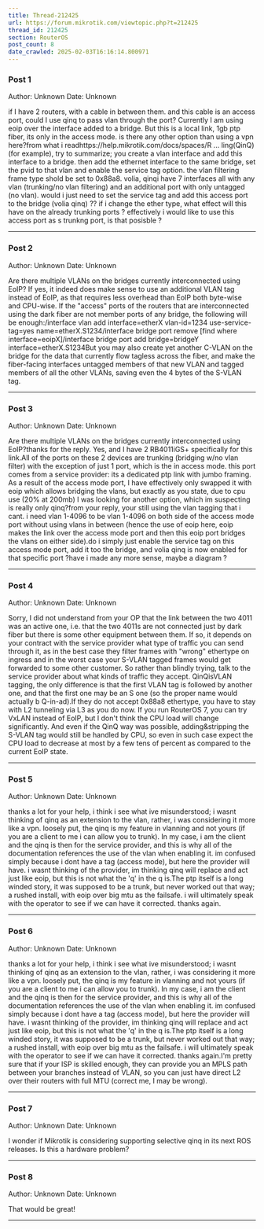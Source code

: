 ```yaml
---
title: Thread-212425
url: https://forum.mikrotik.com/viewtopic.php?t=212425
thread_id: 212425
section: RouterOS
post_count: 8
date_crawled: 2025-02-03T16:16:14.800971
---
```


### Post 1
Author: Unknown
Date: Unknown

if I have 2 routers, with a cable in between them. and this cable is an access port, could I use qinq to pass vlan through the port? Currently I am using eoip over the interface added to a bridge. But this is a local link, 1gb ptp fiber, its only in the access mode. is there any other option than using a vpn here?from what i readhttps://help.mikrotik.com/docs/spaces/R ... ling(QinQ)(for example), try to summarize; you create a vlan interface and add this interface to a bridge. then add the ethernet interface to the same bridge, set the pvid to that vlan and enable the service tag option. the vlan filtering frame type shold be set to 0x88a8. volia, qinqi have 7 interfaces all with any vlan (trunking/no vlan filtering) and an additional port with only untagged (no vlan). would i just need to set the service tag and add this access port to the bridge (volia qinq) ?? if i change the ether type, what effect will this have on the already trunking ports ? effectively i would like to use this access port as s trunkng port, is that posisble ?

---
### Post 2
Author: Unknown
Date: Unknown

Are there multiple VLANs on the bridges currently interconnected using EoIP? If yes, it indeed does make sense to use an additional VLAN tag instead of EoIP, as that requires less overhead than EoIP both byte-wise and CPU-wise. If the "access" ports of the routers that are interconnected using the dark fiber are not member ports of any bridge, the following will be enough:/interface vlan add interface=etherX vlan-id=1234 use-service-tag=yes name=etherX.S1234/interface bridge port remove [find where interface=eoipX]/interface bridge port add bridge=bridgeY interface=etherX.S1234But you may also create yet another C-VLAN on the bridge for the data that currently flow tagless across the fiber, and make the fiber-facing interfaces untagged members of that new VLAN and tagged members of all the other VLANs, saving even the 4 bytes of the S-VLAN tag.

---
### Post 3
Author: Unknown
Date: Unknown

Are there multiple VLANs on the bridges currently interconnected using EoIP?thanks for the reply. Yes, and I have 2 RB4011iGS+ specifically for this link.All of the ports on these 2 devices are trunking (bridging w/no vlan filter) with the exception of just 1 port, which is the in access mode. this port comes from a service provider: its a dedicated ptp link with jumbo framing. As a result of the access mode port, I have effectively only swapped it with eoip which allows bridging the vlans, but exactly as you state, due to cpu use (20% at 200mb) I was looking for another option, which im suspecting is really only qinq?from your reply, your still using the vlan tagging that i cant. i need vlan 1-4096 to be vlan 1-4096 on both side of the access mode port without using vlans in between (hence the use of eoip here, eoip makes the link over the access mode port and then this eoip port bridges the vlans on either side).do i simply just enable the service tag on this access mode port, add it too the bridge, and volia qinq is now enabled for that specific port ?have i made any more sense, maybe a diagram ?

---
### Post 4
Author: Unknown
Date: Unknown

Sorry, I did not understand from your OP that the link between the two 4011 was an active one, i.e. that the two 4011s are not connected just by dark fiber but there is some other equipment between them. If so, it depends on your contract with the service provider what type of traffic you can send through it, as in the best case they filter frames with "wrong" ethertype on ingress and in the worst case your S-VLAN tagged frames would get forwarded to some other customer. So rather than blindly trying, talk to the service provider about what kinds of traffic they accept. QinQisVLAN tagging, the only difference is that the first VLAN tag is followed by another one, and that the first one may be an S one (so the proper name would actually b Q-in-ad).If they do not accept 0x88a8 ethertype, you have to stay with L2 tunneling via L3 as you do now. If you run RouterOS 7, you can try VxLAN instead of EoIP, but I don't think the CPU load will change significantly. And even if the QinQ way was possible, adding&stripping the S-VLAN tag would still be handled by CPU, so even in such case expect the CPU load to decrease at most by a few tens of percent as compared to the current EoIP state.

---
### Post 5
Author: Unknown
Date: Unknown

thanks a lot for your help, i think i see what ive misunderstood; i wasnt thinking of qinq as an extension to the vlan, rather, i was considering it more like a vpn. loosely put, the qinq is my feature in vlanning and not yours (if you are a client to me i can allow you to trunk). In my case, i am the client and the qinq is then for the service provider, and this is why all of the documentation references the use of the vlan when enabling it. im confused simply because i dont have a tag (access mode), but here the provider will have. i wasnt thinking of the provider, im thinking qinq will replace and act just like eoip, but this is not what the 'q' in the q is.The ptp itself is a long winded story, it was supposed to be a trunk, but never worked out that way; a rushed install, with eoip over big mtu as the failsafe. i will ultimately speak with the operator to see if we can have it corrected. thanks again.

---
### Post 6
Author: Unknown
Date: Unknown

thanks a lot for your help, i think i see what ive misunderstood; i wasnt thinking of qinq as an extension to the vlan, rather, i was considering it more like a vpn. loosely put, the qinq is my feature in vlanning and not yours (if you are a client to me i can allow you to trunk). In my case, i am the client and the qinq is then for the service provider, and this is why all of the documentation references the use of the vlan when enabling it. im confused simply because i dont have a tag (access mode), but here the provider will have. i wasnt thinking of the provider, im thinking qinq will replace and act just like eoip, but this is not what the 'q' in the q is.The ptp itself is a long winded story, it was supposed to be a trunk, but never worked out that way; a rushed install, with eoip over big mtu as the failsafe. i will ultimately speak with the operator to see if we can have it corrected. thanks again.I'm pretty sure that if your ISP is skilled enough, they can provide you an MPLS path between your branches instead of VLAN, so you can just have direct L2 over their routers with full MTU (correct me, I may be wrong).

---
### Post 7
Author: Unknown
Date: Unknown

I wonder if Mikrotik is considering supporting selective qinq in its next ROS releases. Is this a hardware problem?

---
### Post 8
Author: Unknown
Date: Unknown

That would be great!

---
